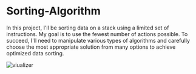 # Sorting-Algorithm
In this project, I'll be sorting data on a stack using a limited set of instructions. My goal is to use the fewest number of actions possible. To succeed, I'll need to manipulate various types of algorithms and carefully choose the most appropriate solution from many options to achieve optimized data sorting.

![viualizer](https://github.com/buggcatcher/Sorting-Algorithm/blob/main/visualizer.gif)
